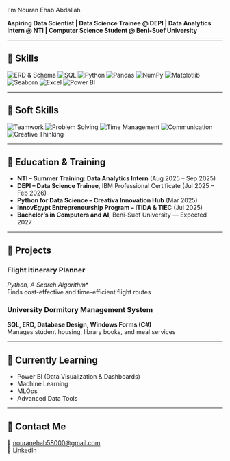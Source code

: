 I'm Nouran Ehab Abdallah

**Aspiring Data Scientist | Data Science Trainee @ DEPI | Data Analytics Intern @ NTI | Computer Science Student @ Beni-Suef University**

---

## 🔹 Skills

![ERD & Schema](https://img.shields.io/badge/Database-8A2BE2?style=for-the-badge&logo=postgresql&logoColor=white)
![SQL](https://img.shields.io/badge/SQL-26418F?style=for-the-badge&logo=mysql&logoColor=white)
![Python](https://img.shields.io/badge/Python-3776AB?style=for-the-badge&logo=python&logoColor=white)
![Pandas](https://img.shields.io/badge/Pandas-150458?style=for-the-badge&logo=pandas&logoColor=white)
![NumPy](https://img.shields.io/badge/NumPy-013243?style=for-the-badge&logo=numpy&logoColor=white)
![Matplotlib](https://img.shields.io/badge/Matplotlib-11557C?style=for-the-badge&logo=matplotlib&logoColor=white)
![Seaborn](https://img.shields.io/badge/Seaborn-4C72B0?style=for-the-badge&logo=seaborn&logoColor=white)
![Excel](https://img.shields.io/badge/Excel-217346?style=for-the-badge&logo=microsoftexcel&logoColor=white)
![Power BI](https://img.shields.io/badge/Power%20BI-F2C811?style=for-the-badge&logo=powerbi&logoColor=black)


---
## 🔹 Soft Skills

![Teamwork](https://img.shields.io/badge/Teamwork-4CAF50?style=for-the-badge&logo=appveyor&logoColor=white)
![Problem Solving](https://img.shields.io/badge/Problem_Solving-F44336?style=for-the-badge)
![Time Management](https://img.shields.io/badge/Time_Management-2196F3?style=for-the-badge)
![Communication](https://img.shields.io/badge/Communication-FF9800?style=for-the-badge)
![Creative Thinking](https://img.shields.io/badge/Creative_Thinking-9C27B0?style=for-the-badge)


---

## 🔹 Education & Training

- **NTI – Summer Training: Data Analytics Intern** (Aug 2025 – Sep 2025)  
- **DEPI – Data Science Trainee**, IBM Professional Certificate (Jul 2025 – Feb 2026)  
- **Python for Data Science – Creativa Innovation Hub** (Mar 2025)  
- **InnovEgypt Entrepreneurship Program – ITIDA & TIEC** (Jul 2025)  
- **Bachelor’s in Computers and AI**, Beni-Suef University — Expected 2027

---

## 🔹 Projects

### Flight Itinerary Planner
**Python, A* Search Algorithm**  
Finds cost-effective and time-efficient flight routes  

### University Dormitory Management System
**SQL, ERD, Database Design, Windows Forms (C#)**  
Manages student housing, library books, and meal services  

---

## 🔹 Currently Learning

- Power BI (Data Visualization & Dashboards)  
- Machine Learning  
- MLOps  
- Advanced Data Tools

---

## 🔹 Contact Me

📧 nouranehab58000@gmail.com  
🔗 [LinkedIn](https://www.linkedin.com/in/nouran-ehab-3082562a4/)
